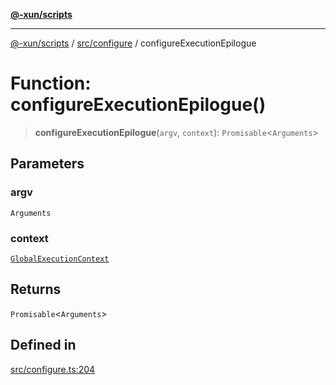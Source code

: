 [**@-xun/scripts**](../../../README.md)

***

[@-xun/scripts](../../../README.md) / [src/configure](../README.md) / configureExecutionEpilogue

# Function: configureExecutionEpilogue()

> **configureExecutionEpilogue**(`argv`, `context`): `Promisable`\<`Arguments`\>

## Parameters

### argv

`Arguments`

### context

[`GlobalExecutionContext`](../type-aliases/GlobalExecutionContext.md)

## Returns

`Promisable`\<`Arguments`\>

## Defined in

[src/configure.ts:204](https://github.com/Xunnamius/xscripts/blob/2521de366121a50ffeca631b4ec62db9c60657e5/src/configure.ts#L204)
